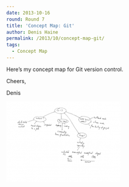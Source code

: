 ```yaml
---
date: 2013-10-16
round: Round 7
title: 'Concept Map: Git'
author: Denis Haine
permalink: /2013/10/concept-map-git/
tags:
  - Concept Map
---
```

Here&#8217;s my concept map for Git version control.

Cheers,

Denis

[<img class="alignnone size-medium wp-image-4800" alt="git_mindmap" src="/uploads/2013/10/git_mindmap-300x212.png" width="300" height="212" />][1]

 [1]: /uploads/2013/10/git_mindmap.png
